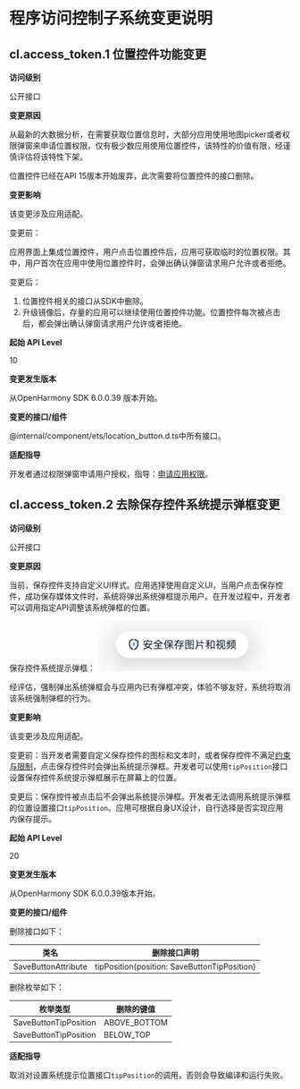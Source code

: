 # 程序访问控制子系统变更说明

## cl.access_token.1 位置控件功能变更

**访问级别**

公开接口

**变更原因**

从最新的大数据分析，在需要获取位置信息时，大部分应用使用地图picker或者权限弹窗来申请位置权限，仅有极少数应用使用位置控件，该特性的价值有限，经谨慎评估将该特性下架。

位置控件已经在API 15版本开始废弃，此次需要将位置控件的接口删除。

**变更影响**

该变更涉及应用适配。

变更前：

应用界面上集成位置控件，用户点击位置控件后，应用可获取临时的位置权限。其中，用户首次在应用中使用位置控件时，会弹出确认弹窗请求用户允许或者拒绝。

变更后：

1. 位置控件相关的接口从SDK中删除。
2. 升级镜像后，存量的应用可以继续使用位置控件功能。位置控件每次被点击后，都会弹出确认弹窗请求用户允许或者拒绝。

**起始 API Level**

10

**变更发生版本**

从OpenHarmony SDK 6.0.0.39 版本开始。

**变更的接口/组件**

@internal/component/ets/location_button.d.ts中所有接口。

**适配指导**

开发者通过权限弹窗申请用户授权，指导：[申请应用权限](../../../application-dev/security/AccessToken/request-user-authorization.md)。

## cl.access_token.2 去除保存控件系统提示弹框变更

**访问级别**

公开接口

**变更原因**

当前，保存控件支持自定义UI样式。应用选择使用自定义UI，当用户点击保存控件，成功保存媒体文件时，系统将弹出系统弹框提示用户。在开发过程中，开发者可以调用指定API调整该系统弹框的位置。

保存控件系统提示弹框：
![savebutton_tip](figures/savebutton_tip.png)

经评估，强制弹出系统弹框会与应用内已有弹框冲突，体验不够友好，系统将取消该系统强制弹框的行为。

**变更影响**

该变更涉及应用适配。

变更前：当开发者需要自定义保存控件的图标和文本时，或者保存控件不满足[约束与限制](../../../application-dev/security/AccessToken/security-component-overview.md#约束与限制)，点击保存控件时会弹出系统提示弹框。开发者可以使用`tipPosition`接口设置保存控件系统提示弹框展示在屏幕上的位置。

变更后：保存控件被点击后不会弹出系统提示弹框。开发者无法调用系统提示弹框的位置设置接口`tipPosition`。应用可根据自身UX设计，自行选择是否实现应用内保存提示。

**起始 API Level**

20

**变更发生版本**

从OpenHarmony SDK 6.0.0.39版本开始。

**变更的接口/组件**

删除接口如下：

| 类名           | 删除接口声明                                                 |
| -------------- | ------------------------------------------------------------ |
| SaveButtonAttribute | tipPosition(position: SaveButtonTipPosition)|

删除枚举如下：

| 枚举类型 | 删除的键值 |
| -------- | ---- |
| SaveButtonTipPosition | ABOVE_BOTTOM |
| SaveButtonTipPosition | BELOW_TOP |

**适配指导**

取消对设置系统提示位置接口`tipPosition`的调用，否则会导致编译和运行失败。